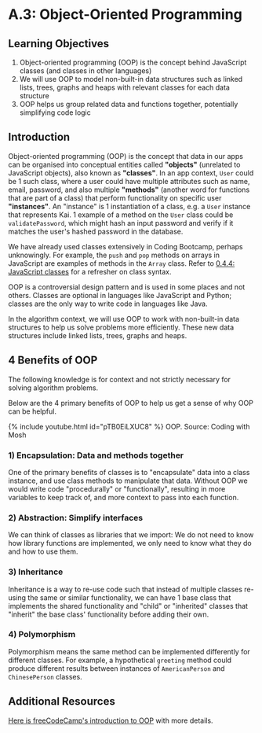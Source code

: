 # A.3: Object-Oriented Programming

## Learning Objectives

1. Object-oriented programming (OOP) is the concept behind JavaScript classes (and classes in other languages)
2. We will use OOP to model non-built-in data structures such as linked lists, trees, graphs and heaps with relevant classes for each data structure
3. OOP helps us group related data and functions together, potentially simplifying code logic

## Introduction

Object-oriented programming (OOP) is the concept that data in our apps can be organised into conceptual entities called **"objects"** (unrelated to JavaScript objects), also known as **"classes"**. In an app context, `User` could be 1 such class, where a user could have multiple attributes such as name, email, password, and also multiple **"methods"** (another word for functions that are part of a class) that perform functionality on specific user **"instances"**. An "instance" is 1 instantiation of a class, e.g. a `User` instance that represents Kai. 1 example of a method on the `User` class could be `validatePassword`, which might hash an input password and verify if it matches the user's hashed password in the database.

We have already used classes extensively in Coding Bootcamp, perhaps unknowingly. For example, the `push` and `pop` methods on arrays in JavaScript are examples of methods in the `Array` class.  Refer to [0.4.4: JavaScript classes](../0-foundations/0.4-javascript/0.4.4-classes.md) for a refresher on class syntax.

OOP is a controversial design pattern and is used in some places and not others. Classes are optional in languages like JavaScript and Python; classes are the only way to write code in languages like Java.

In the algorithm context, we will use OOP to work with non-built-in data structures to help us solve problems more efficiently. These new data structures include linked lists, trees, graphs and heaps.

## 4 Benefits of OOP

The following knowledge is for context and not strictly necessary for solving algorithm problems.

Below are the 4 primary benefits of OOP to help us get a sense of why OOP can be helpful.

{% include youtube.html id="pTB0EiLXUC8" %}
OOP. Source: Coding with Mosh

### 1) Encapsulation: Data and methods together

One of the primary benefits of classes is to "encapsulate" data into a class instance, and use class methods to manipulate that data. Without OOP we would write code "procedurally" or "functionally", resulting in more variables to keep track of, and more context to pass into each function.

### 2) Abstraction: Simplify interfaces

We can think of classes as libraries that we import: We do not need to know how library functions are implemented, we only need to know what they do and how to use them.&#x20;

### 3) Inheritance

Inheritance is a way to re-use code such that instead of multiple classes re-using the same or similar functionality, we can have 1 base class that implements the shared functionality and "child" or "inherited" classes that "inherit" the base class' functionality before adding their own.

### 4) Polymorphism

Polymorphism means the same method can be implemented differently for different classes. For example, a hypothetical `greeting` method could produce different results between instances of `AmericanPerson` and `ChinesePerson` classes.

## Additional Resources

<a href="https://www.freecodecamp.org/news/four-pillars-of-object-oriented-programming/" target="_blank">Here is freeCodeCamp's introduction to OOP</a> with more details.
